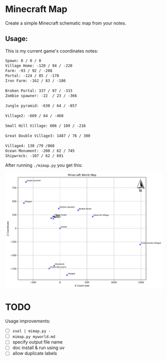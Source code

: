 # Minecraft Map

Create a simple Minecraft schematic map from your notes.

## Usage:

This is my current game's coordinates notes:
```
Spawn: 0 / 0 / 0
Village Home: -120 / 94 / -220
Farm: -93 / 92 / -208
Portal: -124 / 85 / -178
Iron Farm: -162 / 83 / -186

Broken Portal: 337 / 97 / -333
Zombie spawner: -22  / 23 / -366

Jungle pyramid: -630 / 64 / -857

Village2: -669 / 64 / -468

Small Hill Village: 606 / 109 / -216

Great Double Village3: 1487 / 76 / 300

Village4: 130 /79 /868
Ocean Monument: -200 / 62 / 745
Shipwreck: -107 / 62 / 691
```

After running `./mimap.py` you get this:
<center><img src="minecraft_map.png"></center>

# TODO
Usage improvements:

- [ ] `xsel | mimap.py -`
- [ ] `mimap.py myworld.md`
- [ ] specify output file name
- [ ] doc install & run using uv
- [ ] allow duplicate labels
